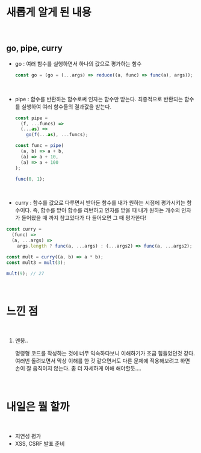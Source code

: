# 새롭게 알게 된 내용

<br>

## go, pipe, curry

- go : 여러 함수를 실행하면서 하나의 값으로 평가하는 함수
  ```js
  const go = (go = (...args) => reduce((a, func) => func(a), args));
  ```
  <br>
- pipe : 함수를 반환하는 함수로써 인자는 함수만 받는다. 최종적으로 반환되는 함수를 실행하여 여러 함수들의 결과값을 받는다.

  ```js
  const pipe =
    (f, ...funcs) =>
    (...as) =>
      go(f(...as), ...funcs);

  const func = pipe(
    (a, b) => a + b,
    (a) => a + 10,
    (a) => a + 100
  );

  func(0, 1);
  ```

  <br>

- curry : 함수를 값으로 다루면서 받아둔 함수를 내가 원하는 시점에 평가시키는 함수이다. 즉, 함수를 받아 함수를 리턴하고 인자를 받을 때 내가 원하는 개수의 인자가 들어왔을 때 까지 참고있다가 다 들어오면 그 때 평가한다!

```js
const curry =
  (func) =>
  (a, ...args) =>
    args.length ? func(a, ...args) : (...args2) => func(a, ...args2);

const mult = curry((a, b) => a * b);
const mult3 = mult(3);

mult(9); // 27
```

<br>

# 느낀 점

<br>

1. 멘붕..

   명령형 코드를 작성하는 것에 너무 익숙하다보니 이해하기가 조금 힘들었던것 같다. 여러번 돌려보면서 막상 이해를 한 것 같으면서도 다른 문제에 적용해보려고 하면 손이 잘 움직이지 않는다. 좀 더 자세하게 이해 해야할듯....

<br>

# 내일은 뭘 할까

<br>

- 지연성 평가
- XSS, CSRF 발표 준비
